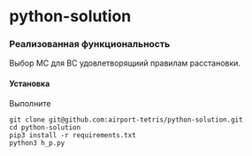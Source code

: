 # python-solution

<h3> Реализованная функциональность </h3>
Выбор МС для ВС удовлетворящиий правилам расстановки.

<h4>Установка</h4>

Выполните 
~~~
git clone git@github.com:airport-tetris/python-solution.git
cd python-solution
pip3 install -r requirements.txt
python3 h_p.py
~~~

